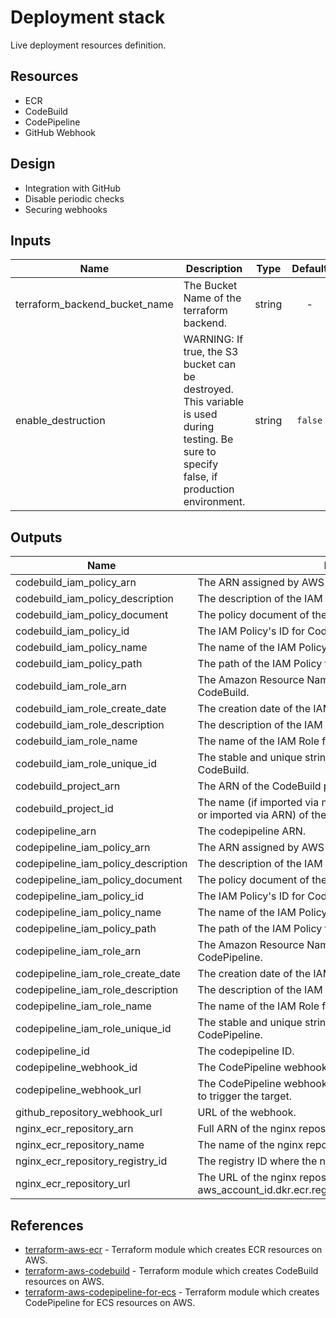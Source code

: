 # Deployment stack

Live deployment resources definition.

## Resources

- ECR
- CodeBuild
- CodePipeline
- GitHub Webhook

## Design

- Integration with GitHub
- Disable periodic checks
- Securing webhooks

## Inputs

| Name                          | Description                                                                                                                                  |  Type  | Default | Required |
| ----------------------------- | -------------------------------------------------------------------------------------------------------------------------------------------- | :----: | :-----: | :------: |
| terraform_backend_bucket_name | The Bucket Name of the terraform backend.                                                                                                    | string |    -    |   yes    |
| enable_destruction            | WARNING: If true, the S3 bucket can be destroyed. This variable is used during testing. Be sure to specify false, if production environment. | string | `false` |    no    |

## Outputs

| Name                                | Description                                                                                                     |
| ----------------------------------- | --------------------------------------------------------------------------------------------------------------- |
| codebuild_iam_policy_arn            | The ARN assigned by AWS to this IAM Policy for CodeBuild.                                                       |
| codebuild_iam_policy_description    | The description of the IAM Policy for CodeBuild.                                                                |
| codebuild_iam_policy_document       | The policy document of the IAM Policy for CodeBuild.                                                            |
| codebuild_iam_policy_id             | The IAM Policy's ID for CodeBuild.                                                                              |
| codebuild_iam_policy_name           | The name of the IAM Policy for CodeBuild.                                                                       |
| codebuild_iam_policy_path           | The path of the IAM Policy for CodeBuild.                                                                       |
| codebuild_iam_role_arn              | The Amazon Resource Name (ARN) specifying the IAM Role for CodeBuild.                                           |
| codebuild_iam_role_create_date      | The creation date of the IAM Role for CodeBuild.                                                                |
| codebuild_iam_role_description      | The description of the IAM Role for CodeBuild.                                                                  |
| codebuild_iam_role_name             | The name of the IAM Role for CodeBuild.                                                                         |
| codebuild_iam_role_unique_id        | The stable and unique string identifying the IAM Role for CodeBuild.                                            |
| codebuild_project_arn               | The ARN of the CodeBuild project.                                                                               |
| codebuild_project_id                | The name (if imported via name) or ARN (if created via Terraform or imported via ARN) of the CodeBuild project. |
| codepipeline_arn                    | The codepipeline ARN.                                                                                           |
| codepipeline_iam_policy_arn         | The ARN assigned by AWS to this IAM Policy for CodePipeline.                                                    |
| codepipeline_iam_policy_description | The description of the IAM Policy for CodePipeline.                                                             |
| codepipeline_iam_policy_document    | The policy document of the IAM Policy for CodePipeline.                                                         |
| codepipeline_iam_policy_id          | The IAM Policy's ID for CodePipeline.                                                                           |
| codepipeline_iam_policy_name        | The name of the IAM Policy for CodePipeline.                                                                    |
| codepipeline_iam_policy_path        | The path of the IAM Policy for CodePipeline.                                                                    |
| codepipeline_iam_role_arn           | The Amazon Resource Name (ARN) specifying the IAM Role for CodePipeline.                                        |
| codepipeline_iam_role_create_date   | The creation date of the IAM Role for CodePipeline.                                                             |
| codepipeline_iam_role_description   | The description of the IAM Role for CodePipeline.                                                               |
| codepipeline_iam_role_name          | The name of the IAM Role for CodePipeline.                                                                      |
| codepipeline_iam_role_unique_id     | The stable and unique string identifying the IAM Role for CodePipeline.                                         |
| codepipeline_id                     | The codepipeline ID.                                                                                            |
| codepipeline_webhook_id             | The CodePipeline webhook's ARN.                                                                                 |
| codepipeline_webhook_url            | The CodePipeline webhook's URL. POST events to this endpoint to trigger the target.                             |
| github_repository_webhook_url       | URL of the webhook.                                                                                             |
| nginx_ecr_repository_arn            | Full ARN of the nginx repository.                                                                               |
| nginx_ecr_repository_name           | The name of the nginx repository.                                                                               |
| nginx_ecr_repository_registry_id    | The registry ID where the nginx repository was created.                                                         |
| nginx_ecr_repository_url            | The URL of the nginx repository (in the form aws_account_id.dkr.ecr.region.amazonaws.com/repositoryName)        |

## References

- [terraform-aws-ecr](https://github.com/tmknom/terraform-aws-ecr) - Terraform module which creates ECR resources on AWS.
- [terraform-aws-codebuild](https://github.com/tmknom/terraform-aws-codebuild) - Terraform module which creates CodeBuild resources on AWS.
- [terraform-aws-codepipeline-for-ecs](https://github.com/tmknom/terraform-aws-codepipeline-for-ecs) - Terraform module which creates CodePipeline for ECS resources on AWS.
